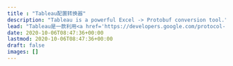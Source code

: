 ```yaml
---
title : "Tableau配置转换器"
description: "Tableau is a powerful Excel -> Protobuf conversion tool."
lead: "Tableau是一款利用<a href='https://developers.google.com/protocol-buffers/docs/proto3'>Protobuf(proto3)</a>的强大特性开发的现代化配置转换器，能够将<b>Excel/XML</b>转换成多种格式：<a href='https://developers.google.com/protocol-buffers/docs/proto3#json'><b>JSON(protojson)</b></a>，<a href='https://pkg.go.dev/google.golang.org/protobuf/encoding/prototext'><b>TEXT(prototext)</b></a>和<a href='https://pkg.go.dev/google.golang.org/protobuf/encoding/protowire'><b>BIN(protowire)</b></a>。"
date: 2020-10-06T08:47:36+00:00
lastmod: 2020-10-06T08:47:36+00:00
draft: false
images: []
---
```

